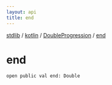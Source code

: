 ```yaml
---
layout: api
title: end
---
```

[stdlib](../../index.md) / [kotlin](../index.md) / [DoubleProgression](index.md) / [end](end.md)

# end

```
open public val end: Double
```
